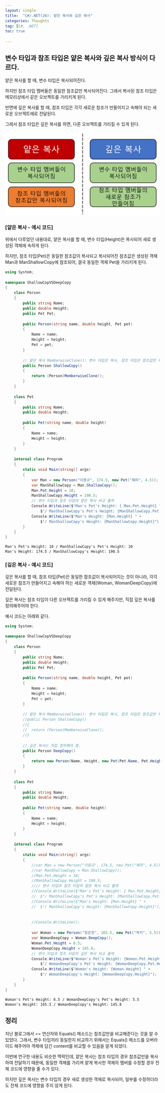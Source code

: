 ```yaml
---
layout: single
title:  "C#/.NET(26): 얕은 복사와 깊은 복사"
categories: Thoughts
tag: [C#, .NET]
toc: true 

---
```


## 변수 타입과 참조 타입은 얕은 복사와 깊은 복사 방식이 다르다.

얕은 복사를 할 때, 변수 타입은 복사되어진다. 

하지만 참조 타입 멤버들은 동일한 참조값만 복사되어진다. 그래서 복사된 참조 타입은 메모리상에서 같은 오브젝트를 가리키게 된다.



반면에 깊은 복사를 할 때, 참조 타입은 각각 새로운 참조가 만들어지고 속해야 되는 새로운 오브젝트에로 전달된다. 

그래서 참조 타입은 깊은 복사를 하면, 다른 오브젝트를 가리킬 수 있게 된다.

![image-20220705233328940](/assets/img/image-20220705233328940.png)







### [얕은 복사 - 예시 코드]

위에서 다루었던 내용대로, 얕은 복사를 할 때, 변수 타입(Height)은 복사되어 새로 생성된 객체에 속하게 된다.

하지만, 참조 타입(Pet)은 동일한 참조값이 복사되고 복사되어진 참조값은 생성된 객체 Man과 ManShallowCopy에 참조되어, 결국 동일한 객체 Pet을 가리키게 된다. 

```c#
using System;

namespace ShallowCopVSDeepCopy
{
	class Person
	{
		public string Name;
		public double Height;
		public Pet Pet;

		public Person(string name, double height, Pet pet)
		{
			Name = name;
			Height = height;
			Pet = pet;
		}

		// 얕은 복사 MemberwiseClone(): 변수 타입은 복사, 참조 타입은 참조값만 복사 
		public Person ShallowCopy()
		{
			return (Person)MemberwiseClone();
		}
	}

	class Pet
	{
		public string Name;
		public double Height;

		public Pet(string name, double height)
		{
			Name = name;
			Height = height;
		}
	}

	internal class Program
	{
		static void Main(string[] args)
		{
			var Man = new Person("이동규", 174.5, new Pet("해피", 4.5));
			var ManShallowCopy = Man.ShallowCopy();
			Man.Pet.Height = 10;
			ManShallowCopy.Height = 190.5;
			// 변수 타입과 참조 타입의 얕은 복사 비교 출력
			Console.WriteLine($"Man's Pet's Height: { Man.Pet.Height} " +
				$"/ ManShallowCopy's Pet's Height: {ManShallowCopy.Pet.Height}");
			Console.WriteLine($"Man's Height: {Man.Height} " +
				$"/ ManShallowCopy's Height: {ManShallowCopy.Height}");
		}
	}
}
```

```
Man's Pet's Height: 10 / ManShallowCopy's Pet's Height: 10
Man's Height: 174.5 / ManShallowCopy's Height: 190.5
```







### [깊은 복사 - 예시 코드]

깊은 복사를 할 때, 참조 타입(Pet)은 동일한 참조값이 복사되어지는 것이 아니라, 각각 새로운 참조가 만들어지고 속해야 하는 새로운 객체(Woman, WomanDeepCopy)에 전달된다. 

깊은 복사는 참조 타입이 다른 오브젝트를 가리킬 수 있게 해주지만, 직접 깊은 복사를 정의해주어야 한다.

예시 코드는 아래와 같다.

```c#
using System;

namespace ShallowCopVSDeepCopy
{
	class Person
	{
		public string Name;
		public double Height;
		public Pet Pet;

		public Person(string name, double height, Pet pet)
		{
			Name = name;
			Height = height;
			Pet = pet;
		}

		// 얕은 복사 MemberwiseClone(): 변수 타입은 복사, 참조 타입은 참조값만 복사 
		//public Person ShallowCopy()
		//{
		//	return (Person)MemberwiseClone();
		//}

		// 깊은 복사는 직접 정의해야 함.
		public Person DeepCopy()
		{
			return new Person(Name, Height, new Pet(Pet.Name, Pet.Height));
		}
	}

	class Pet
	{
		public string Name;
		public double Height;

		public Pet(string name, double height)
		{
			Name = name;
			Height = height;
		}
	}

	internal class Program
	{
		static void Main(string[] args)
		{
			//var Man = new Person("이동규", 174.5, new Pet("해피", 4.5));
			//var ManShallowCopy = Man.ShallowCopy();
			//Man.Pet.Height = 10;
			//ManShallowCopy.Height = 190.5;
			//// 변수 타입과 참조 타입의 얕은 복사 비교 출력
			//Console.WriteLine($"Man's Pet's Height: { Man.Pet.Height} " +
			//	$"/ ManShallowCopy's Pet's Height: {ManShallowCopy.Pet.Height}");
			//Console.WriteLine($"Man's Height: {Man.Height} " +
			//	$"/ ManShallowCopy's Height: {ManShallowCopy.Height}");


			//Console.WriteLine();

			var Woman = new Person("정은정", 165.5, new Pet("럭키", 5.5));
			var WomanDeepCopy = Woman.DeepCopy();
			Woman.Pet.Height = 6.5;
			WomanDeepCopy.Height = 145.8;
			// 변수 타입과 참조 타입의 깊은 복사 비교 출력
			Console.WriteLine($"Woman's Pet's Height: {Woman.Pet.Height} " +
				$"/ WomanDeepCopy's Pet's Height: {WomanDeepCopy.Pet.Height}");
			Console.WriteLine($"Woman's Height: {Woman.Height} " +
				$"/ WomanDeepCopy's Height: {WomanDeepCopy.Height}");
		}
	}
}
```

```
Woman's Pet's Height: 6.5 / WomanDeepCopy's Pet's Height: 5.5
Woman's Height: 165.5 / WomanDeepCopy's Height: 145.8
```







## 정리

지난 블로그에서 == 연산자와 Equals() 메소드는 참조값만을 비교해준다는 것을 알 수 있었다. 그래서, 변수 타입끼리 동일한지 비교하기 위해서는 Equals() 메소드를 오버라이드 해주어야 객체에 담긴 content를 비교할 수 있음을 알게 되었다.

이번에 연구한 내용도 비슷한 맥락인데, 얕은 복사는 참조 타입의 경우 참조값만을 복사하여 전달하기 때문에, 동일한 객체를 가리켜  얕게 복사한 객체의 멤버를 수정할 경우 전체 코드에 영향을 줄 수가 있다.

하지만 깊은 복사는 변수 타입의 경우 새로 생성한 객체로 복사되어, 일부를 수정하더라도 전체 코드에 영향을 주지 않게 된다.